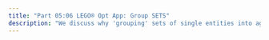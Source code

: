 ```yaml
---
title: "Part 05:06 LEGO® Opt App: Group SETS"
description: "We discuss why 'grouping' sets of single entities into aggregate sets of tuples (aka cartesian products, cross-joins) increases the performance of our optimization app, and why it's increase in data memory footprint is in most cases inconsequential."
---
```

